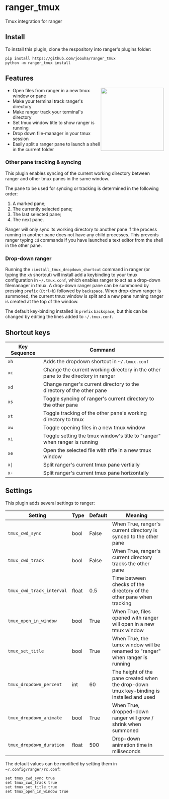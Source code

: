 # ranger_tmux

Tmux integration for ranger

## Install

To install this plugin, clone the respository into ranger's plugins folder:

```
pip install https://github.com/joouha/ranger_tmux
python -m ranger_tmux install
```

## Features

<img src="https://i.postimg.cc/SRz46CNH/output.gif" align="right" width=200>

- Open files from ranger in a new tmux window or pane
- Make your terminal track ranger's directory
- Make ranger track your terminal's directory
- Set tmux window title to show ranger is running
- Drop down file-manager in your tmux session
- Easily split a ranger pane to launch a shell in the current folder

### Other pane tracking & syncing

This plugin enables syncing of the current working directory between ranger and other tmux panes in the same window.

The pane to be used for syncing or tracking is determined in the following order:

1. A marked pane;
2. The currently selected pane;
3. The last selected pane;
4. The next pane.

Ranger will only sync its working directory to another pane if the process running in another pane does not have any child processes. This prevents ranger typing `cd` commands if you have launched a text editor from the shell in the other pane.

### Drop-down ranger

Running the `:install_tmux_dropdown_shortcut` command in ranger (or typing the `xh` shortcut) will install add a keybinding to your tmux configuration in `~/.tmux.conf`, which enables ranger to act as a drop-down filemanager in tmux. A drop-down ranger pane can be summoned by pressing `prefix` (`Ctrl+b`) followed by `backspace`. When drop-down ranger is summoned, the current tmux window is split and a new pane running ranger is created at the top of the window.

The default key-binding installed is `prefix` `backspace`, but this can be changed by editing the lines added to `~/.tmux.conf`.

## Shortcut keys

| Key Sequence | Command                                                                           |
| ------------ | --------------------------------------------------------------------------------- |
| `xh`         | Adds the dropdown shortcut in `~/.tmux.conf`                                      |
| `xc`         | Change the current working directory in the other pane to the directory in ranger |
| `xd`         | Change ranger's current directory to the directory of the other pane              |
| `xs`         | Toggle syncing of ranger's current directory to the other pane                    |
| `xt`         | Toggle tracking of the other pane's working directory to tmux                     |
| `xw`         | Toggle opening files in a new tmux window                                         |
| `xi`         | Toggle setting the tmux window's title to "ranger" when ranger is running         |
| `xe`         | Open the selected file with rifle in a new tmux window                            |
| `x\|`        | Split ranger's current tmux pane vertially                                        |
| `x-`         | Split ranger's current tmux pane horizontally                                     |

## Settings

This plugin adds several settings to ranger:

| Setting                   | Type  | Default | Meaning                                                                                  |
| ------------------------- | ----- | ------- | ---------------------------------------------------------------------------------------- |
| `tmux_cwd_sync`           | bool  | False   | When True, ranger's current directory is synced to the other pane                        |
| `tmux_cwd_track`          | bool  | False   | When True, ranger's current directory tracks the other pane                              |
| `tmux_cwd_track_interval` | float | 0.5     | Time between checks of the directory of the other pane when tracking                     |
| `tmux_open_in_window`     | bool  | True    | When True, files opened with ranger will open in a new tmux window                       |
| `tmux_set_title`          | bool  | True    | When True, the tumx window will be renamed to "ranger" when ranger is running            |
| `tmux_dropdown_percent`   | int   | 60      | The height of the pane created when the drop-down tmux key-binding is installed and used |
| `tmux_dropdown_animate`   | bool  | True    | When True, dropped-down ranger will grow / shrink when summoned                          |
| `tmux_dropdown_duration`  | float | 500     | Drop-down animation time in miliseconds                                                  |

The default values can be modified by setting them in `~/.config/ranger/rc.conf`:

```
set tmux_cwd_sync true
set tmux_cwd_track true
set tmux_set_title true
set tmux_open_in_window true
```
